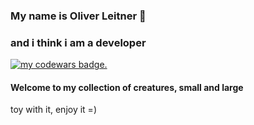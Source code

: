 ### My name is Oliver Leitner 👋

### and i think i am a developer

[![my codewars badge.](https://www.codewars.com/users/OliverLeitner/badges/large)](http://www.codewars.com/users/OliverLeitner?target=_blank)

<!--
**OliverLeitner/OliverLeitner** is a ✨ _special_ ✨ repository because its `README.md` (this file) appears on your GitHub profile.

Here are some ideas to get you started:

- 🔭 I’m currently working on ...
- 🌱 I’m currently learning ...
- 👯 I’m looking to collaborate on ...
- 🤔 I’m looking for help with ...
- 💬 Ask me about ...
- 📫 How to reach me: ...
- 😄 Pronouns: ...
- ⚡ Fun fact: ...
-->

#### Welcome to my collection of creatures, small and large

toy with it, enjoy it =)
